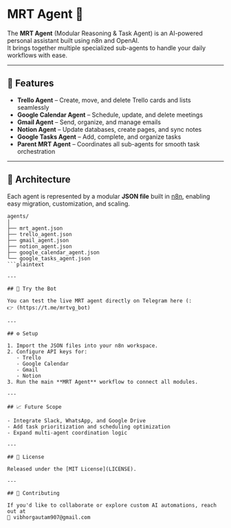 # MRT Agent 🤖

The **MRT Agent** (Modular Reasoning & Task Agent) is an AI-powered personal assistant built using n8n and OpenAI.  
It brings together multiple specialized sub-agents to handle your daily workflows with ease.

---

## 🚀 Features

- **Trello Agent** – Create, move, and delete Trello cards and lists seamlessly  
- **Google Calendar Agent** – Schedule, update, and delete meetings  
- **Gmail Agent** – Send, organize, and manage emails  
- **Notion Agent** – Update databases, create pages, and sync notes  
- **Google Tasks Agent** – Add, complete, and organize tasks  
- **Parent MRT Agent** – Coordinates all sub-agents for smooth task orchestration  

---

## 🧠 Architecture

Each agent is represented by a modular **JSON file** built in [n8n](https://n8n.io/), enabling easy migration, customization, and scaling.

```plaintext
agents/
│
├── mrt_agent.json
├── trello_agent.json
├── gmail_agent.json
├── notion_agent.json
├── google_calendar_agent.json
└── google_tasks_agent.json
```plaintext

---

## 💬 Try the Bot

You can test the live MRT agent directly on Telegram here (:  
👉 (https://t.me/mrtvg_bot)

---

## ⚙️ Setup

1. Import the JSON files into your n8n workspace.  
2. Configure API keys for:
   - Trello  
   - Google Calendar  
   - Gmail  
   - Notion  
3. Run the main **MRT Agent** workflow to connect all modules.

---

## 📈 Future Scope

- Integrate Slack, WhatsApp, and Google Drive  
- Add task prioritization and scheduling optimization  
- Expand multi-agent coordination logic  

---

## 📄 License

Released under the [MIT License](LICENSE).

---

## 🤝 Contributing

If you'd like to collaborate or explore custom AI automations, reach out at  
📧 vibhorgautam907@gmail.com
